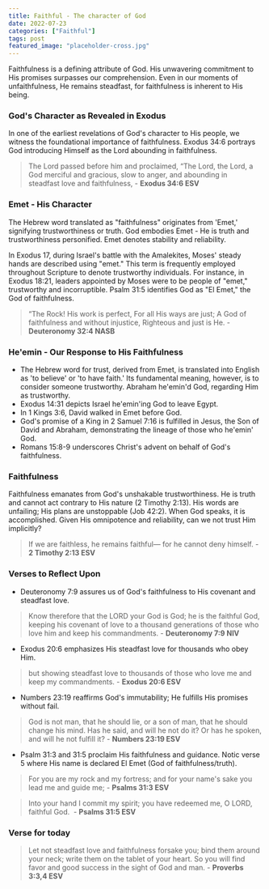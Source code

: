 ```yaml
---
title: Faithful - The character of God
date: 2022-07-23
categories: ["Faithful"]
tags: post
featured_image: "placeholder-cross.jpg"
---
```


Faithfulness is a defining attribute of God. His unwavering commitment to His promises surpasses our comprehension. Even in our moments of unfaithfulness, He remains steadfast, for faithfulness is inherent to His being.

### God's Character as Revealed in Exodus

In one of the earliest revelations of God's character to His people, we witness the foundational importance of faithfulness. Exodus 34:6 portrays God introducing Himself as the Lord abounding in faithfulness.

> The Lord passed before him and proclaimed, “The Lord, the Lord, a God merciful and gracious, slow to anger, and abounding in steadfast love and faithfulness, - **Exodus 34:6 ESV**

### Emet - His Character

The Hebrew word translated as "faithfulness" originates from 'Emet,' signifying trustworthiness or truth. God embodies Emet - He is truth and trustworthiness personified. Emet denotes stability and reliability.

In Exodus 17, during Israel's battle with the Amalekites, Moses' steady hands are described using "emet." This term is frequently employed throughout Scripture to denote trustworthy individuals. For instance, in Exodus 18:21, leaders appointed by Moses were to be people of "emet," trustworthy and incorruptible. Psalm 31:5 identifies God as "El Emet," the God of faithfulness.

> “The Rock! His work is perfect, For all His ways are just; A God of faithfulness and without injustice, Righteous and just is He. - **Deuteronomy 32:4 NASB**

### He'emin - Our Response to His Faithfulness

- The Hebrew word for trust, derived from Emet, is translated into English as 'to believe' or 'to have faith.' Its fundamental meaning, however, is to consider someone trustworthy. Abraham he'emin'd God, regarding Him as trustworthy.
- Exodus 14:31 depicts Israel he'emin'ing God to leave Egypt.
- In 1 Kings 3:6, David walked in Emet before God.
- God's promise of a King in 2 Samuel 7:16 is fulfilled in Jesus, the Son of David and Abraham, demonstrating the lineage of those who he'emin' God.
- Romans 15:8-9 underscores Christ's advent on behalf of God's faithfulness.

### Faithfulness

Faithfulness emanates from God's unshakable trustworthiness. He is truth and cannot act contrary to His nature (2 Timothy 2:13). His words are unfailing; His plans are unstoppable (Job 42:2). When God speaks, it is accomplished. Given His omnipotence and reliability, can we not trust Him implicitly?

> If we are faithless, he remains faithful— for he cannot deny himself. - **2 Timothy 2:13 ESV**

### Verses to Reflect Upon

- Deuteronomy 7:9 assures us of God's faithfulness to His covenant and steadfast love.

> Know therefore that the LORD your God is God; he is the faithful God, keeping his covenant of love to a thousand generations of those who love him and keep his commandments. - **Deuteronomy 7:9 NIV**

- Exodus 20:6 emphasizes His steadfast love for thousands who obey Him.

> but showing steadfast love to thousands of those who love me and keep my commandments. - **Exodus 20:6 ESV**

- Numbers 23:19 reaffirms God's immutability; He fulfills His promises without fail.

> God is not man, that he should lie, or a son of man, that he should change his mind. Has he said, and will he not do it? Or has he spoken, and will he not fulfill it? - **Numbers 23:19 ESV**

- Psalm 31:3 and 31:5 proclaim His faithfulness and guidance. Notic verse 5 where His name is declared El Emet (God of faithfulness/truth).

> For you are my rock and my fortress; and for your name's sake you lead me and guide me; - **Psalms 31:3 ESV**

> Into your hand I commit my spirit; you have redeemed me, O LORD, faithful God.  - **Psalms 31:5 ESV**

### Verse for today

> Let not steadfast love and faithfulness forsake you; bind them around your neck; write them on the tablet of your heart. So you will find favor and good success in the sight of God and man. - **Proverbs 3:3,4 ESV**
